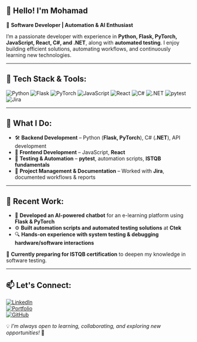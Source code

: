 ## 👋 Hello! I'm Mohamad

🚀 **Software Developer | Automation & AI Enthusiast**  

I’m a passionate developer with experience in **Python, Flask, PyTorch, JavaScript, React, C#, and .NET**, along with **automated testing**. I enjoy building efficient solutions, automating workflows, and continuously learning new technologies.  

---

## 🔧 Tech Stack & Tools:
![Python](https://img.shields.io/badge/Python-3776AB?style=for-the-badge&logo=python&logoColor=white)
![Flask](https://img.shields.io/badge/Flask-000000?style=for-the-badge&logo=flask&logoColor=white)
![PyTorch](https://img.shields.io/badge/PyTorch-EE4C2C?style=for-the-badge&logo=pytorch&logoColor=white)
![JavaScript](https://img.shields.io/badge/JavaScript-F7DF1E?style=for-the-badge&logo=javascript&logoColor=black)
![React](https://img.shields.io/badge/React-61DAFB?style=for-the-badge&logo=react&logoColor=black)
![C#](https://img.shields.io/badge/C%23-239120?style=for-the-badge&logo=c-sharp&logoColor=white)
![.NET](https://img.shields.io/badge/.NET-512BD4?style=for-the-badge&logo=dotnet&logoColor=white)
![pytest](https://img.shields.io/badge/pytest-0A9EDC?style=for-the-badge&logo=pytest&logoColor=white)
![Jira](https://img.shields.io/badge/Jira-0052CC?style=for-the-badge&logo=jira&logoColor=white)

---

## 🔹 What I Do:
- 🛠 **Backend Development** – Python (**Flask, PyTorch**), C# (**.NET**), API development  
- 🎨 **Frontend Development** – JavaScript, **React**  
- 🧪 **Testing & Automation** – **pytest**, automation scripts, **ISTQB fundamentals**  
- 📑 **Project Management & Documentation** – Worked with **Jira**, documented workflows & reports  

---

## 🔹 Recent Work:
- 🤖 **Developed an AI-powered chatbot** for an e-learning platform using **Flask & PyTorch**  
- ⚙️ **Built automation scripts and automated testing solutions** at **Ctek**  
- 🔍 **Hands-on experience with system testing & debugging hardware/software interactions**  

📌 **Currently preparing for ISTQB certification** to deepen my knowledge in software testing.  

---

## 📫 Let's Connect:
[![LinkedIn](https://img.shields.io/badge/LinkedIn-0A66C2?style=for-the-badge&logo=linkedin&logoColor=white)](https://www.linkedin.com/in/mohamad-jisri-a6354b135/)  
[![Portfolio](https://img.shields.io/badge/Portfolio-121212?style=for-the-badge&logo=github&logoColor=white)](mohamadjisri.github.io/Portfolio/)  
[![GitHub](https://img.shields.io/badge/GitHub-181717?style=for-the-badge&logo=github&logoColor=white)](https://github.com/mohamadjisri/Portfolio)  

💡 *I’m always open to learning, collaborating, and exploring new opportunities!* 🚀
